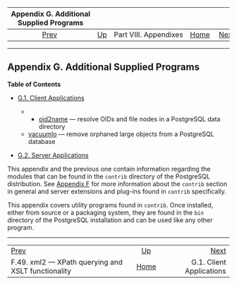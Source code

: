 <!--?xml version="1.0" encoding="UTF-8" standalone="no"?-->

|                 Appendix G. Additional Supplied Programs                |                                               |                       |                                                       |                                                              |
| :---------------------------------------------------------------------: | :-------------------------------------------- | :-------------------: | ----------------------------------------------------: | -----------------------------------------------------------: |
| [Prev](xml2.html "F.49. xml2 — XPath querying and XSLT functionality")  | [Up](appendixes.html "Part VIII. Appendixes") | Part VIII. Appendixes | [Home](index.html "PostgreSQL 17devel Documentation") |  [Next](contrib-prog-client.html "G.1. Client Applications") |

***

## Appendix G. Additional Supplied Programs

**Table of Contents**

* [G.1. Client Applications](contrib-prog-client.html)

  * *   [oid2name](oid2name.html) — resolve OIDs and file nodes in a PostgreSQL data directory
  * [vacuumlo](vacuumlo.html) — remove orphaned large objects from a PostgreSQL database

* [G.2. Server Applications](contrib-prog-server.html)

This appendix and the previous one contain information regarding the modules that can be found in the `contrib` directory of the PostgreSQL distribution. See [Appendix F](contrib.html "Appendix F. Additional Supplied Modules and Extensions") for more information about the `contrib` section in general and server extensions and plug-ins found in `contrib` specifically.

This appendix covers utility programs found in `contrib`. Once installed, either from source or a packaging system, they are found in the `bin` directory of the PostgreSQL installation and can be used like any other program.

***

|                                                                         |                                                       |                                                              |
| :---------------------------------------------------------------------- | :---------------------------------------------------: | -----------------------------------------------------------: |
| [Prev](xml2.html "F.49. xml2 — XPath querying and XSLT functionality")  |     [Up](appendixes.html "Part VIII. Appendixes")     |  [Next](contrib-prog-client.html "G.1. Client Applications") |
| F.49. xml2 — XPath querying and XSLT functionality                      | [Home](index.html "PostgreSQL 17devel Documentation") |                                     G.1. Client Applications |

